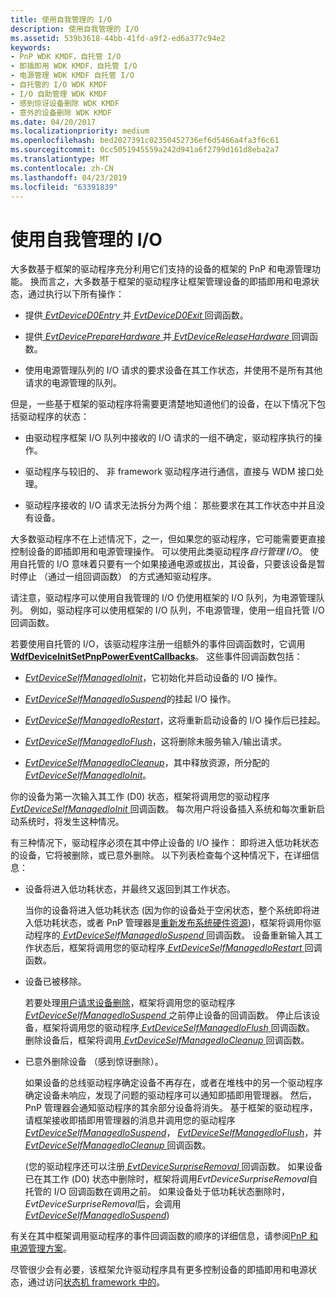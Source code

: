 ```yaml
---
title: 使用自我管理的 I/O
description: 使用自我管理的 I/O
ms.assetid: 539b3618-44bb-41fd-a9f2-ed6a377c94e2
keywords:
- PnP WDK KMDF，自托管 I/O
- 即插即用 WDK KMDF，自托管 I/O
- 电源管理 WDK KMDF 自托管 I/O
- 自托管的 I/O WDK KMDF
- I/O 自助管理 WDK KMDF
- 感到惊讶设备删除 WDK KMDF
- 意外的设备删除 WDK KMDF
ms.date: 04/20/2017
ms.localizationpriority: medium
ms.openlocfilehash: bed2027391c02350452736ef6d5466a4fa3f6c61
ms.sourcegitcommit: 0cc5051945559a242d941a6f2799d161d8eba2a7
ms.translationtype: MT
ms.contentlocale: zh-CN
ms.lasthandoff: 04/23/2019
ms.locfileid: "63391839"
---
```

# <a name="using-self-managed-io"></a>使用自我管理的 I/O


大多数基于框架的驱动程序充分利用它们支持的设备的框架的 PnP 和电源管理功能。 换而言之，大多数基于框架的驱动程序让框架管理设备的即插即用和电源状态，通过执行以下所有操作：

-   提供[ *EvtDeviceD0Entry* ](https://msdn.microsoft.com/library/windows/hardware/ff540848)并[ *EvtDeviceD0Exit* ](https://msdn.microsoft.com/library/windows/hardware/ff540855)回调函数。

-   提供[ *EvtDevicePrepareHardware* ](https://msdn.microsoft.com/library/windows/hardware/ff540880)并[ *EvtDeviceReleaseHardware* ](https://msdn.microsoft.com/library/windows/hardware/ff540890)回调函数。

-   使用电源管理队列的 I/O 请求的要求设备在其工作状态，并使用不是所有其他请求的电源管理的队列。

但是，一些基于框架的驱动程序将需要更清楚地知道他们的设备，在以下情况下包括驱动程序的状态：

-   由驱动程序框架 I/O 队列中接收的 I/O 请求的一组不确定，驱动程序执行的操作。

-   驱动程序与较旧的、 非 framework 驱动程序进行通信，直接与 WDM 接口处理。

-   驱动程序接收的 I/O 请求无法拆分为两个组： 那些要求在其工作状态中并且没有设备。

大多数驱动程序不在上述情况下，之一，但如果您的驱动程序，它可能需要更直接控制设备的即插即用和电源管理操作。 可以使用此类驱动程序*自行管理 I/O*。 使用自托管的 I/O 意味着只要有一个如果接通电源或拔出，其设备，只要该设备是暂时停止 （通过一组回调函数） 的方式通知驱动程序。

请注意，驱动程序可以使用自我管理的 I/O 仍使用框架的 I/O 队列，为电源管理队列。 例如，驱动程序可以使用框架的 I/O 队列，不电源管理，使用一组自托管 I/O 回调函数。

若要使用自托管的 I/O，该驱动程序注册一组额外的事件回调函数时，它调用[ **WdfDeviceInitSetPnpPowerEventCallbacks**](https://msdn.microsoft.com/library/windows/hardware/ff546135)。 这些事件回调函数包括：

-   [*EvtDeviceSelfManagedIoInit*](https://msdn.microsoft.com/library/windows/hardware/ff540902)，它初始化并启动设备的 I/O 操作。

-   [*EvtDeviceSelfManagedIoSuspend*](https://msdn.microsoft.com/library/windows/hardware/ff540907)的挂起 I/O 操作。

-   [*EvtDeviceSelfManagedIoRestart*](https://msdn.microsoft.com/library/windows/hardware/ff540905)，这将重新启动设备的 I/O 操作后已挂起。

-   [*EvtDeviceSelfManagedIoFlush*](https://msdn.microsoft.com/library/windows/hardware/ff540901)，这将删除未服务输入/输出请求。

-   [*EvtDeviceSelfManagedIoCleanup*](https://msdn.microsoft.com/library/windows/hardware/ff540898)，其中释放资源，所分配的[ *EvtDeviceSelfManagedIoInit*](https://msdn.microsoft.com/library/windows/hardware/ff540902)。

你的设备为第一次输入其工作 (D0) 状态，框架将调用您的驱动程序[ *EvtDeviceSelfManagedIoInit* ](https://msdn.microsoft.com/library/windows/hardware/ff540902)回调函数。 每次用户将设备插入系统和每次重新启动系统时，将发生这种情况。

有三种情况下，驱动程序必须在其中停止设备的 I/O 操作： 即将进入低功耗状态的设备，它将被删除，或已意外删除。 以下列表检查每个这种情况下，在详细信息：

-   设备将进入低功耗状态，并最终又返回到其工作状态。

    当你的设备将进入低功耗状态 (因为你的设备处于空闲状态，整个系统即将进入低功耗状态，或者 PnP 管理器是[重新发布系统硬件资源](handling-requests-to-stop-a-device.md#redistributing-resources))，框架将调用你驱动程序的[ *EvtDeviceSelfManagedIoSuspend* ](https://msdn.microsoft.com/library/windows/hardware/ff540907)回调函数。 设备重新输入其工作状态后，框架将调用您的驱动程序[ *EvtDeviceSelfManagedIoRestart* ](https://msdn.microsoft.com/library/windows/hardware/ff540905)回调函数。

-   设备已被移除。

    若要处理[用户请求设备删除](handling-requests-to-stop-a-device.md#a-user-removes-or-disables-a-device)，框架将调用您的驱动程序[ *EvtDeviceSelfManagedIoSuspend* ](https://msdn.microsoft.com/library/windows/hardware/ff540907)之前停止设备的回调函数。 停止后该设备，框架将调用您的驱动程序[ *EvtDeviceSelfManagedIoFlush* ](https://msdn.microsoft.com/library/windows/hardware/ff540901)回调函数。 删除设备后，框架将调用[ *EvtDeviceSelfManagedIoCleanup* ](https://msdn.microsoft.com/library/windows/hardware/ff540898)回调函数。

-   已意外删除设备 （感到惊讶删除）。

    如果设备的总线驱动程序确定设备不再存在，或者在堆栈中的另一个驱动程序确定设备未响应，发现了问题的驱动程序可以通知即插即用管理器。 然后，PnP 管理器会通知驱动程序的其余部分设备将消失。 基于框架的驱动程序，请框架接收即插即用管理器的消息并调用您的驱动程序[ *EvtDeviceSelfManagedIoSuspend*](https://msdn.microsoft.com/library/windows/hardware/ff540907)， [ *EvtDeviceSelfManagedIoFlush*](https://msdn.microsoft.com/library/windows/hardware/ff540901)，并[ *EvtDeviceSelfManagedIoCleanup* ](https://msdn.microsoft.com/library/windows/hardware/ff540898)回调函数。

    (您的驱动程序还可以注册[ *EvtDeviceSurpriseRemoval* ](https://msdn.microsoft.com/library/windows/hardware/ff540913)回调函数。 如果设备已在其工作 (D0) 状态中删除时，框架将调用*EvtDeviceSurpriseRemoval*自托管的 I/O 回调函数在调用之前。 如果设备处于低功耗状态删除时， *EvtDeviceSurpriseRemoval*后，会调用[ *EvtDeviceSelfManagedIoSuspend*](https://msdn.microsoft.com/library/windows/hardware/ff540907))

有关在其中框架调用驱动程序的事件回调函数的顺序的详细信息，请参阅[PnP 和电源管理方案](pnp-and-power-management-scenarios.md)。

尽管很少会有必要，该框架允许驱动程序具有更多控制设备的即插即用和电源状态，通过访问[状态机 framework 中的](state-machines-in-the-framework.md)。

 

 





